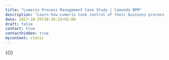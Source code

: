 ```yaml
---
title: "Lumeris Process Management Case Study | Camunda BPM"
description: "Learn how Lumeris took control of their business process automation and improved efficiency in their organization with Camunda. Camunda is the leader for workflow automation based on Java and BPMN 2.0."
date: 2017-10-25T10:39:22+02:00
draft: false
contact: true
contacthidden: true
mycontent: static
---
```

{{<case-study-single
company="Lumeris"
companydescription=""
customerquote=""
teaser=""
usecase=""
videolink=""
logo="//images.ctfassets.net/vpidbgnakfvf/1cKE2gHXJCVL2FeoMsiiVC/7c8c807b8e5ac070b169a16ff64a915a/Lumeris.png"
pdf=""
thumbnail="">}}